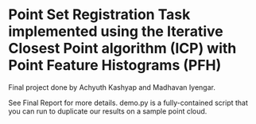 # Point Set Registration Task implemented using the Iterative Closest Point algorithm (ICP) with Point Feature Histograms (PFH) 

Final project done by Achyuth Kashyap and Madhavan Iyengar.

See Final Report for more details.
demo.py is a fully-contained script that you can run to duplicate our results on a sample point cloud.
